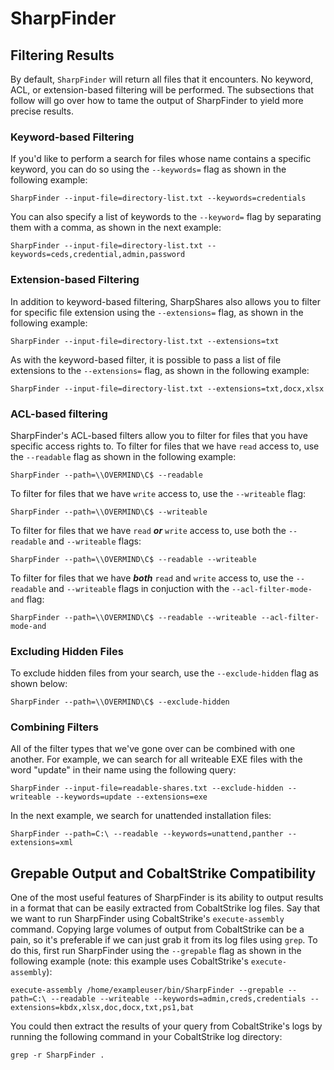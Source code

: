 # SharpFinder


## Filtering Results

By default, `SharpFinder` will return all files that it encounters. No keyword, ACL, or extension-based filtering will be performed. The subsections that follow will go over how to tame the output of SharpFinder to yield more precise results.

### Keyword-based Filtering

If you'd like to perform a search for files whose name contains a specific keyword, you can do so using the `--keywords=` flag as shown in the following example:

```
SharpFinder --input-file=directory-list.txt --keywords=credentials
```

You can also specify a list of keywords to the `--keyword=` flag by separating them with a comma, as shown in the next example:

```
SharpFinder --input-file=directory-list.txt --keywords=ceds,credential,admin,password
```

### Extension-based Filtering

In addition to keyword-based filtering, SharpShares also allows you to filter for specific file extension using the `--extensions=` flag, as shown in the following example:

```
SharpFinder --input-file=directory-list.txt --extensions=txt
```

As with the keyword-based filter, it is possible to pass a list of file extensions to the `--extensions=` flag, as shown in the following example:

```
SharpFinder --input-file=directory-list.txt --extensions=txt,docx,xlsx
```

### ACL-based filtering

SharpFinder's ACL-based filters allow you to filter for files that you have specific access rights to. To filter for files that we have `read` access to, use the `--readable` flag as shown in the following example:

```
SharpFinder --path=\\OVERMIND\C$ --readable
```

To filter for files that we have `write` access to, use the `--writeable` flag:

```
SharpFinder --path=\\OVERMIND\C$ --writeable
```

To filter for files that we have `read` ___or___ `write` access to, use both the `--readable` and `--writeable` flags:

```
SharpFinder --path=\\OVERMIND\C$ --readable --writeable
```

To filter for files that we have ___both___ `read` and `write` access to, use the `--readable` and `--writeable` flags in conjuction with the `--acl-filter-mode-and` flag:

```
SharpFinder --path=\\OVERMIND\C$ --readable --writeable --acl-filter-mode-and
```

### Excluding Hidden Files

To exclude hidden files from your search, use the `--exclude-hidden` flag as shown below:

```
SharpFinder --path=\\OVERMIND\C$ --exclude-hidden
```

### Combining Filters

All of the filter types that we've gone over can be combined with one another. For example, we can search for all writeable EXE files with the word "update" in their name using the following query:

```
SharpFinder --input-file=readable-shares.txt --exclude-hidden --writeable --keywords=update --extensions=exe
```

In the next example, we search for unattended installation files:

```
SharpFinder --path=C:\ --readable --keywords=unattend,panther --extensions=xml
```

## Grepable Output and CobaltStrike Compatibility

One of the most useful features of SharpFinder is its ability to output results in a format that can be easily extracted from CobaltStrike log files. Say that we want to run SharpFinder using CobaltStrike's `execute-assembly` command. Copying large volumes of output from CobaltStrike can be a pain, so it's preferable if we can just grab it from its log files using `grep`. To do this, first run SharpFinder using the `--grepable` flag as shown in the following example (note: this example uses CobaltStrike's `execute-assembly`):

```
execute-assembly /home/exampleuser/bin/SharpFinder --grepable --path=C:\ --readable --writeable --keywords=admin,creds,credentials --extensions=kbdx,xlsx,doc,docx,txt,ps1,bat
```

You could then extract the results of your query from CobaltStrike's logs by running the following command in your CobaltStrike log directory:

```
grep -r SharpFinder .
```
